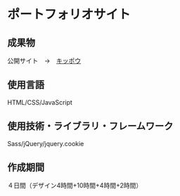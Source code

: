 # ポートフォリオサイト

## 成果物
公開サイト&emsp;→&emsp;[キッポウ](https://ykllog.com)

## 使用言語
HTML/CSS/JavaScript

## 使用技術・ライブラリ・フレームワーク
Sass/jQuery/jquery.cookie

## 作成期間
４日間（デザイン4時間+10時間+4時間+2時間）